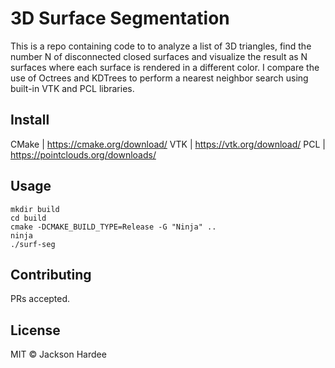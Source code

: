 # 3D Surface Segmentation

This is a repo containing code to to analyze a list of 3D triangles, find the number N of
disconnected closed surfaces and visualize the result as N surfaces where each surface is
rendered in a different color. I compare the use of Octrees and KDTrees to perform a 
nearest neighbor search using built-in VTK and PCL libraries.

## Install

CMake | https://cmake.org/download/
VTK | https://vtk.org/download/
PCL | https://pointclouds.org/downloads/


## Usage

```
mkdir build
cd build
cmake -DCMAKE_BUILD_TYPE=Release -G "Ninja" ..
ninja
./surf-seg
```

## Contributing

PRs accepted.

## License

MIT © Jackson Hardee
